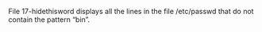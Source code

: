File 17-hidethisword displays all the lines in the file /etc/passwd that do not contain the pattern “bin”.
